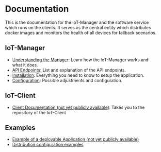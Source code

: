 <!-- (c) https://github.com/MontiCore/monticore -->
# Documentation 

This is the documentation for the IoT-Manager and the software service which runs on the clients. 
It serves as the central entity which distributes docker images and monitors the health of all devices for fallback scenarios.

## IoT-Manager

- [Understanding the Manager](./manager/understanding.md): Learn how the IoT-Manager works and what it does.
- [API Endpoints](./manager/api.md): List and explanation of the API endpoints.
- [Installation](./manager/installation.md): Everything you need to know to setup the application.
- [Configuration](./manager/configuration.md): Possible adjustments and configuration.

## IoT-Client

- [Client Documentation (not yet publicly available)](https://git.rwth-aachen.de/se-student/ss20/labs/iot-smart-home/deployment/iot-client/-/blob/master/docs/readme.md): Takes you to the repository of the IoT-Client


## Examples

- [Example of a deployable Application (not yet publicly available)](https://git.rwth-aachen.de/se-student/ss20/labs/iot-smart-home/deployment/applications/comm-example/-/blob/master/README.md)
- [Distribution configuration examples](./examples/distribution_config)
